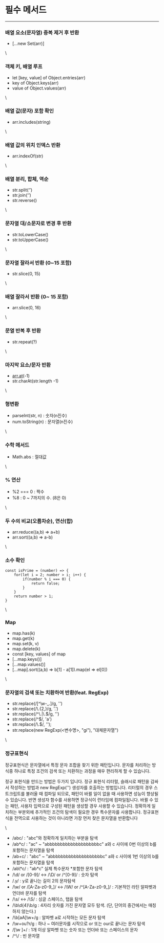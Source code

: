 # 필수 메서드

****

### **배열 요소(문자열) 중복 제거 후 반환**

* \[...new Set(arr)]

\


### **객체 키, 배열 루프**

* let \[key, value] of Object.entries(arr)
* key of Object.keys(arr)
* value of Object.values(arr)

\


### **배열 값(문자) 포함 확인**

* arr.includes(string)

\


### **배열 값의 위치 인덱스 반환**

* arr.indexOf(str)

\


### **배열 분리, 합체, 역순**

* str.split(‘’)
* str.join(‘’)
* str.reverse()

\


### **문자열 대/소문자로 변경 후 반환**

* str.toLowerCase()
* str.toUpperCase()

\


### **문자열 잘라서 반환 (0\~15 포함)**

* str.slice(0, 15)

\


### **배열 잘라서 반환 (0\~ 15 포함)**

* arr.slice(0, 16)

\


### **문열 반복 후 반환**

* str.repeat(?)

\


### **마지막 요소/문자 반환**

* [arr.at](http://arr.at)(-1)
* str.charAt(str.length -1)

\


### **형변환**

* parseInt(str, n) : 숫자(n진수)
* num.toString(n) : 문자열(n진수)

\


### **수학 메서드**

* Math.abs  :  절대값

\


### **% 연산**

* %2 === 0 : 짝수
* %8 : 0 \~ 7까지의 수. (8은 0)

\


### **두 수의 비교(오름차순), 연산(합)**

* arr.reduce((a,b) => a+b)
* arr.sort((a,b) => a-b)&#x20;

\


### **소수 확인**

```
const isPrime = (number) => {
    for(let i = 2; number > i; i++) {
        if(number % i === 0) { 
            return false;
        }
    }
    return number > 1;    
}
```

\


### **Map**

* map.has(k)
* map.get(k)
* map.set(k, v)
* map.delete(k)
* const \[key, values] of map
* \[…map.keys()]
* \[…map.values()]
* \[...map].sort((a,b) => b\[1] - a\[1]).map(el => el\[0])

\


### **문자열의 검색 또는 치환하여 반환(feat. RegExp)**

* str.replace(/\[^\w-\_.]/g, '')
* str.replace(/\\.{2,}/g, '.')
* str.replace(/^\\.|\\.$/g, '')
* str.replace(/^$/, 'a')
* str.replace(/\\.$/, '');
* str.replace(new RegExp(<변수명>, "gi"), "대체문자열")

\


### 정규표현식

정규표현식은 문자열에서 특정 문자 조합을 찾기 위한 패턴입니다. 문자를 처리하는 방식중 하나로 특정 조건의 검색 또는 치환하는 과정을 매우 편리하게 할 수 있습니다.

정규 표현식을 만드는 방법은 두가지 입니다. 정규 표현식 리터럴, 슬래시로 패턴을 감싸서 작성하는 방법과 new RegExp('') 생성자를 호출하는 방법입니다. 리터럴의 경우 스트크립트를 불러올 때 컴파일 되므로, 패턴이 바뀔 일이 없을 때 사용하면 성능이 향상될 수 있습니다. 반면 생성자 함수를 사용하면 정규식이 런타임에 컴파일됩니다. 바뀔 수 있는 패턴, 사용자 입력으로 구성된 패턴을 생성할 경우 사용할 수 있습니다. 정확하게 일치하는 부분외에 추가적인 조건의 탐색이 필요한 경우 특수문자를 사용합니다. 정규표현식을 전역으로 사용하는 것이 아니라면 가장 먼저 찾은 문자열을 반환합니다

\


* /abc/   :  "abc"와 정확하게 일치하는 부분을 탐색
* /ab\*c/   :  "ac" \~ "abbbbbbbbbbbbbbbbbbbbc" a와 c 사이에 0번 이상의 b를 포함하는 문자열을 탐색
* /ab+c/   :  "abc" \~ "abbbbbbbbbbbbbbbbbbbbc" a와 c 사이에 1번 이상의 b를 포함하는 문자열을 탐색
* /ab\\\*c/  :  "ab\*c" 실제 특수문자 \*포함한 문자 탐색&#x20;
* /\d/ or /\[0-9]/ <-> /\D/ or /^\[0-9]/  :  숫자 탐색
* /.y/  :  y로 끝나는 길이 2의 문자탐색
* /\w/ or /\[A-Za-z0-9\_]/  <-> /\W/ or /^\[A-Za-z0-9\_]/  :  기본적인 라틴 알파벳과 언더바 문자를 탐색
* /\s/  <-> /\S/   :  싱글 스페이스, 탭을 탐색
* /\b\d{4}\b/g  : 4자리 숫자를 가진 문자열 모두 탐색. (단, 단어의 중간에서는 매칭하지 않는다.)
* /\b\[aA]\w+/g : 알파벳 a로 시작하는 모든 문자 탐색
* /\w+ou?r/g  :  하나 \~ 여러문자를 시작으로 or 또는 our로 끝나는 문자 탐색
* /\[\w ]+/  : 1개 이상 알파벳 또는 숫자 또는 언더바 또는 스페이스의 문자
* /^\\/  : 빈 문자열
